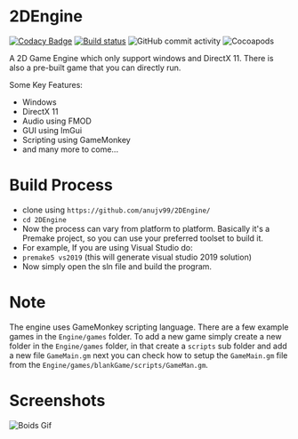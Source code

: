 # 2DEngine

[![Codacy Badge](https://app.codacy.com/project/badge/Grade/e6cc0ac2480948fb88c95dd97298a42d)](https://www.codacy.com/gh/anujv99/2DEngine/dashboard?utm_source=github.com&amp;utm_medium=referral&amp;utm_content=anujv99/2DEngine&amp;utm_campaign=Badge_Grade)
[![Build status](https://ci.appveyor.com/api/projects/status/etaolb6d63ofblf1/branch/master?svg=true)](https://ci.appveyor.com/project/preversewharf45/2dengine/branch/master)
![GitHub commit activity](https://img.shields.io/github/commit-activity/w/preversewharf45/2DEngine.svg)
![Cocoapods](https://img.shields.io/cocoapods/l/AFNetworking.svg)

A 2D Game Engine which only support windows and DirectX 11. There is also a pre-built game
that you can directly run.

Some Key Features:
* Windows
* DirectX 11
* Audio using FMOD
* GUI using ImGui
* Scripting using GameMonkey
* and many more to come...

# Build Process

* clone using ``` https://github.com/anujv99/2DEngine/ ```
* ``` cd 2DEngine ```
* Now the process can vary from platform to platform. Basically it's a Premake project, so you
  can use your preferred toolset to build it.
* For example, If you are using Visual Studio do:
* ```premake5 vs2019``` (this will generate visual studio 2019 solution)
* Now simply open the sln file and build the program.

# Note
The engine uses GameMonkey scripting language. There are a few example games in the ```Engine/games``` folder.
To add a new game simply create a new folder in the ```Engine/games``` folder, in that create a ```scripts``` sub folder and add a new file ```GameMain.gm``` next you can check how to setup the ```GameMain.gm``` file from the ```Engine/games/blankGame/scripts/GameMan.gm```.

# Screenshots

![Boids Gif](Screenshots/boids.gif)
